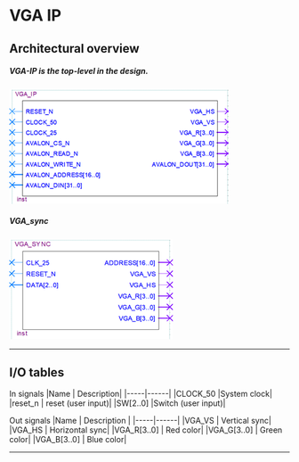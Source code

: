 # VGA IP

## Architectural overview

##### VGA-IP is the top-level in the design.
![Top level view of VGA_IP component](Top-level-VGA-ip.png)

##### VGA_sync
![Overview of VGA_SYNC](VGA_sync.png)

---
## I/O tables

In signals
|Name | Description| 
|-----|------|
|CLOCK_50 |System clock|
|reset_n | reset (user input)|
|SW[2..0] |Switch (user input)|

Out signals
|Name | Description |
|-----|------|
|VGA_VS | Vertical sync|
|VGA_HS | Horizontal sync|
|VGA_R[3..0] |  Red color|
|VGA_G[3..0] |  Green color|
|VGA_B[3..0] |  Blue color|


---